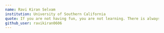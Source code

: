 ```yaml
---
name: Ravi Kiran Selvam
institution: University of Southern California
quote: If you are not having fun, you are not learning. There is always a pleasure in finding things out.
github_user: ravikiran0606
---
```

